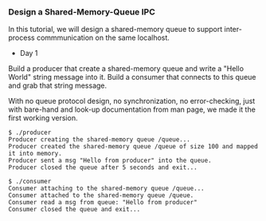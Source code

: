 ### Design a Shared-Memory-Queue IPC

In this tutorial, we will design a shared-memory queue to support inter-process commmunication on the same localhost.

+ Day 1

Build a producer that create a shared-memory queue and write a "Hello World" string message into it. Build a consumer that connects to this queue and grab that string message.

With no queue protocol design, no synchronization, no error-checking, just with bare-hand and look-up documentation from man page, we made it the first working version.

```shell
$ ./producer
Producer creating the shared-memory queue /queue...
Producer created the shared-memory queue /queue of size 100 and mapped it into memory.
Producer sent a msg "Hello from producer" into the queue.
Producer closed the queue after 5 seconds and exit...
```

```shell
$ ./consumer
Consumer attaching to the shared-memory queue /queue...
Consumer attached to the shared-memory queue /queue.
Consumer read a msg from queue: "Hello from producer"
Consumer closed the queue and exit...
```